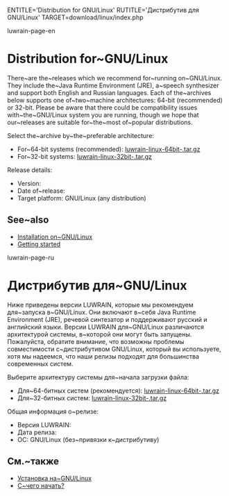 
ENTITLE='Distribution for GNU/Linux'
RUTITLE='Дистрибутив для GNU/Linux'
TARGET=download/linux/index.php

luwrain-page-en

# Distribution for~GNU/Linux

There~are the~releases which we recommend for~running on~GNU/Linux.
They include the~Java Runtime Environment (JRE),
a~speech synthesizer
and support both English and Russian languages.
Each of the~archives below supports one of~two~machine architectures: 64-bit (recommended) or 32-bit.
Please be aware that there could be compatibility issues with~the~GNU/Linux system you are running,
though we hope that our~releases are suitable for~the~most of~popular distributions.

Select the~archive by~the~preferable architecture:

* For~64-bit systems (recommended): <a href="http://download.luwrain.org/binary/<?php echo lwr_version_linux();?>/linux/luwrain-linux-64bit-<?php echo lwr_version_linux();?>.tar.gz">luwrain-linux-64bit-<?php echo lwr_version_linux();?>.tar.gz</a>
* For~32-bit systems: <a href="http://download.luwrain.org/binary/<?php echo lwr_version_linux();?>/linux/luwrain-linux-32bit-<?php echo lwr_version_linux();?>.tar.gz">luwrain-linux-32bit-<?php echo lwr_version_linux();?>.tar.gz</a>

Release details:

* Version: <?php echo lwr_version_linux();?>
* Date of~release: <?php echo lwr_release_date_linux_en();?>
* Target platform: GNU/Linux (any distribution)

## See~also

 * [Installation on~GNU/Linux](local:/doc/user/installation/linux/)
* [Getting started](local:/doc/user/start)

luwrain-page-ru

# Дистрибутив для~GNU/Linux

Ниже приведены версии LUWRAIN, которые мы рекомендуем для~запуска в~GNU/Linux. 
Они включают в~себя  Java Runtime Environment (JRE),
речевой синтезатор
и поддерживают русский и английский языки.
Версии LUWRAIN для~GNU/Linux различаются архитектурой системы,
в~которой они могут быть запущены.
Пожалуйста, обратите внимание, что возможны проблемы совместимости с~дистрибутивом GNU/Linux, который вы используете,
хотя мы надеемся, что наши релизы подходят для большинства современных систем.

Выберите архитектуру системы для~начала загрузки файла:

* Для~64-битных систем (рекомендуется): <a href="http://download.luwrain.org/binary/<?php echo lwr_version_linux();?>/linux/luwrain-linux-64bit-<?php echo lwr_version_linux();?>.tar.gz">luwrain-linux-64bit-<?php echo lwr_version_linux();?>.tar.gz</a>
* Для~32-битных систем: <a href="http://download.luwrain.org/binary/<?php echo lwr_version_linux();?>/linux/luwrain-linux-32bit-<?php echo lwr_version_linux();?>.tar.gz">luwrain-linux-32bit-<?php echo lwr_version_linux();?>.tar.gz</a>

Общая информация о~релизе:

* Версия LUWRAIN: <?php echo lwr_version_windows();?>
* Дата релиза: <?php echo lwr_release_date_linux_ru();?>
* ОС: GNU/Linux (без~привязки к~дистрибутиву)

## См.~также

 * [Установка на~GNU/Linux](local:/doc/user/installation/linux/)
* [С~чего начать?](local:/doc/user/start)


